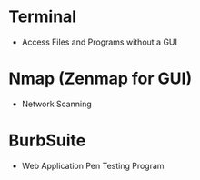 # Terminal

- Access Files and Programs without a GUI

# Nmap (Zenmap for GUI)

- Network Scanning

# BurbSuite

- Web Application Pen Testing Program
